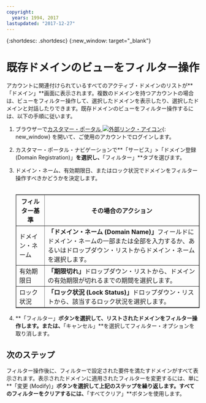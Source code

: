 ```yaml
---
copyright:
  years: 1994, 2017
lastupdated: "2017-12-27"
---
```


{:shortdesc: .shortdesc}
{:new_window: target="_blank"}

# 既存ドメインのビューをフィルター操作

アカウントに関連付けられているすべてのアクティブ・ドメインのリストが**「ドメイン」**画面に表示されます。複数のドメインを持つアカウントの場合は、ビューをフィルター操作して、選択したドメインを表示したり、選択したドメインと対話したりできます。既存ドメインのビューをフィルター操作するには、以下の手順に従います。

1. ブラウザーで[カスタマー・ポータル ![外部リンク・アイコン](../../icons/launch-glyph.svg "外部リンク・アイコン")](https://control.softlayer.com/){: new_window} を開いて、ご使用のアカウントでログインします。
2. カスタマー・ポータル・ナビゲーションで**「サービス」>「ドメイン登録 (Domain Registration)」**を選択し、**「フィルター」**タブを選びます。
3. ドメイン・ネーム、有効期限日、またはロック状況でドメインをフィルター操作すべきかどうかを決定します。<br/><br/><table border="1"><tbody><tr><th>フィルター基準</th><th>その場合のアクション</th></tr><tr><td>ドメイン・ネーム</td><td><strong>「ドメイン・ネーム (Domain Name)」</strong>フィールドにドメイン・ネームの一部または全部を入力するか、あるいはドロップダウン・リストからドメイン・ネームを選択します。</td></tr><tr><td>有効期限日</td><td><strong>「期限切れ」</strong>ドロップダウン・リストから、ドメインの有効期限が切れるまでの期間を選択します。</td></tr><tr><td>ロック状況</td><td><strong>「ロック状況 (Lock Status)」</strong>ドロップダウン・リストから、該当するロック状況を選択します。</td></tr></tbody></table>

4. **「フィルター」**ボタンを選択して、リストされたドメインをフィルター操作します。または、**「キャンセル」**を選択してフィルター・オプションを取り消します。

## 次のステップ

フィルター操作後に、フィルターで設定された要件を満たすドメインがすべて表示されます。表示されたドメインに適用されたフィルターを変更するには、単に**「変更 (Modify)」**ボタンを選択して上記のステップを繰り返します。すべてのフィルターをクリアするには、**「すべてクリア」**ボタンを使用します。
